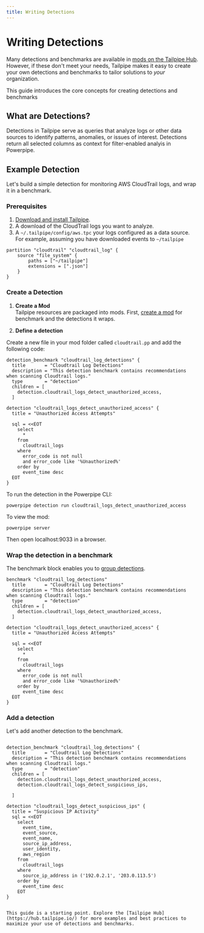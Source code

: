 ```yaml
---
title: Writing Detections
---
```


# Writing Detections

Many detections and benchmarks are available in [mods on the Tailpipe Hub](https://hub.tailpipe.io/). However, if these don't meet your needs, Tailpipe makes it easy to create your own detections and benchmarks to tailor solutions to *your* organization.

This guide introduces the core concepts for creating detections and benchmarks

## What are Detections?

Detections in Tailpipe serve as queries that analyze logs or other data sources to identify patterns, anomalies, or issues of interest. Detections return all selected columns as context for filter-enabled analyis in Powerpipe.

## Example Detection

Let's build a simple detection for monitoring AWS CloudTrail logs, and wrap it in a benchmark.

### Prerequisites

1. [Download and install Tailpipe](https://tailpipe.io/downloads).
2. A download of the CloudTrail logs you want to analyze.
3. A `~/.tailpipe/config/aws.tpc` your logs configured as a data source. For example, assuming you have downloaded events to `~/tailpipe`

```
partition "cloudtrail" "cloudtrail_log" {
    source "file_system" {
        paths = ["~/tailpipe"]
        extensions = [".json"]
    }
}
```

### Create a Detection

1. **Create a Mod**  
   Tailpipe resources are packaged into mods. First, [create a mod](https://docs.tailpipe.io/create-mod) for benchmark and the detections it wraps.

2. **Define a detection**

Create a new file in your mod folder called `cloudtrail.pp` and add the following code:

```hcl
detection_benchmark "cloudtrail_log_detections" {
  title       = "Cloudtrail Log Detections"
  description = "This detection benchmark contains recommendations when scanning Cloudtrail logs."
  type        = "detection"
  children = [
    detection.cloudtrail_logs_detect_unauthorized_access,
  ]
  
detection "cloudtrail_logs_detect_unauthorized_access" {
  title = "Unauthorized Access Attempts"

  sql = <<EOT
    select
      *
    from
      cloudtrail_logs
    where
      error_code is not null
      and error_code like '%Unauthorized%'
    order by
      event_time desc
  EOT
}
```

To run the detection in the Powerpipe CLI:

```
powerpipe detection run cloudtrail_logs_detect_unauthorized_access
```

To view the mod:

```
powerpipe server
```

Then open localhost:9033 in a browser.

### Wrap the detection in a benchmark

The benchmark block enables you to [group detections](/docs/powerpipe-hcl/benchmark).


```hcl
benchmark "cloudtrail_log_detections"
  title       = "Cloudtrail Log Detections"
  description = "This detection benchmark contains recommendations when scanning Cloudtrail logs."
  type        = "detection"
  children = [
    detection.cloudtrail_logs_detect_unauthorized_access,
  ]
  
detection "cloudtrail_logs_detect_unauthorized_access" {
  title = "Unauthorized Access Attempts"

  sql = <<EOT
    select
      *
    from
      cloudtrail_logs
    where
      error_code is not null
      and error_code like '%Unauthorized%'
    order by
      event_time desc
  EOT
}
```

### Add a detection

Let's add another detection to the benchmark.

```hcl

detection_benchmark "cloudtrail_log_detections" {
  title       = "Cloudtrail Log Detections"
  description = "This detection benchmark contains recommendations when scanning Cloudtrail logs."
  type        = "detection"
  children = [
    detection.cloudtrail_logs_detect_unauthorized_access,
    detection.cloudtrail_logs_detect_suspicious_ips,

  ]

detection "cloudtrail_logs_detect_suspicious_ips" {
  title = "Suspicious IP Activity"
  sql = <<EOT
    select
      event_time,
      event_source,
      event_name,
      source_ip_address,
      user_identity,
      aws_region
    from
      cloudtrail_logs
    where
      source_ip_address in ('192.0.2.1', '203.0.113.5')
    order by
      event_time desc
    EOT
}


This guide is a starting point. Explore the [Tailpipe Hub](https://hub.tailpipe.io/) for more examples and best practices to maximize your use of detections and benchmarks.